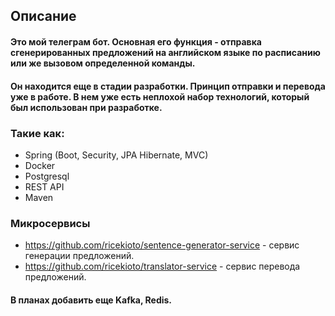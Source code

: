 ## Описание

#### Это мой телеграм бот. Основная его функция - отправка сгенерированных предложений на английском языке по расписанию или же вызовом определенной команды.

#### Он находится еще в стадии разработки. Принцип отправки и перевода уже в работе. В нем уже есть неплохой набор технологий, который был использован при разработке.

### Такие как:

* Spring (Boot, Security, JPA Hibernate, MVC)
* Docker
* Postgresql
* REST API
* Maven

### Микросервисы

* https://github.com/ricekioto/sentence-generator-service - сервис генерации предложений.
* https://github.com/ricekioto/translator-service - сервис перевода предложений.

#### В планах добавить еще Kafka, Redis.
